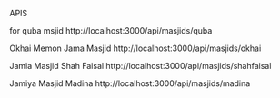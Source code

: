 APIS

for quba msjid 
http://localhost:3000/api/masjids/quba  


Okhai Memon Jama Masjid
http://localhost:3000/api/masjids/okhai

Jamia Masjid Shah Faisal
http://localhost:3000/api/masjids/shahfaisal

Jamiya Masjid Madina
http://localhost:3000/api/masjids/madina

